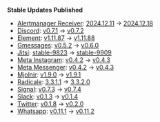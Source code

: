 **Stable Updates Published**

* [Alertmanager Receiver](https://github.com/metio/matrix-alertmanager-receiver): [2024.12.11](https://github.com/metio/matrix-alertmanager-receiver/releases/tag/2024.12.11) -> [2024.12.18](https://github.com/metio/matrix-alertmanager-receiver/releases/tag/2024.12.18)
* [Discord](https://github.com/mautrix/discord): [v0.7.1](https://github.com/mautrix/discord/releases/tag/v0.7.1) -> [v0.7.2](https://github.com/mautrix/discord/releases/tag/v0.7.2)
* [Element](https://github.com/element-hq/element-web): [v1.11.87](https://github.com/element-hq/element-web/releases/tag/v1.11.87) -> [v1.11.88](https://github.com/element-hq/element-web/releases/tag/v1.11.88)
* [Gmessages](https://github.com/mautrix/gmessages): [v0.5.2](https://github.com/mautrix/gmessages/releases/tag/v0.5.2) -> [v0.6.0](https://github.com/mautrix/gmessages/releases/tag/v0.6.0)
* [Jitsi](https://github.com/jitsi/docker-jitsi-meet): [stable-9823](https://github.com/jitsi/docker-jitsi-meet/releases/tag/stable-9823) -> [stable-9909](https://github.com/jitsi/docker-jitsi-meet/releases/tag/stable-9909)
* [Meta Instagram](https://github.com/mautrix/meta): [v0.4.2](https://github.com/mautrix/meta/releases/tag/v0.4.2) -> [v0.4.3](https://github.com/mautrix/meta/releases/tag/v0.4.3)
* [Meta Messenger](https://github.com/mautrix/meta): [v0.4.2](https://github.com/mautrix/meta/releases/tag/v0.4.2) -> [v0.4.3](https://github.com/mautrix/meta/releases/tag/v0.4.3)
* [Mjolnir](https://github.com/matrix-org/mjolnir): [v1.9.0](https://github.com/matrix-org/mjolnir/releases/tag/v1.9.0) -> [v1.9.1](https://github.com/matrix-org/mjolnir/releases/tag/v1.9.1)
* [Radicale](https://github.com/tomsquest/docker-radicale): [3.3.1.1](https://github.com/tomsquest/docker-radicale/releases/tag/3.3.1.1) -> [3.3.2.0](https://github.com/tomsquest/docker-radicale/releases/tag/3.3.2.0)
* [Signal](https://github.com/mautrix/signal): [v0.7.3](https://github.com/mautrix/signal/releases/tag/v0.7.3) -> [v0.7.4](https://github.com/mautrix/signal/releases/tag/v0.7.4)
* [Slack](https://github.com/mautrix/slack): [v0.1.3](https://github.com/mautrix/slack/releases/tag/v0.1.3) -> [v0.1.4](https://github.com/mautrix/slack/releases/tag/v0.1.4)
* [Twitter](https://github.com/mautrix/twitter): [v0.1.8](https://github.com/mautrix/twitter/releases/tag/v0.1.8) -> [v0.2.0](https://github.com/mautrix/twitter/releases/tag/v0.2.0)
* [Whatsapp](https://github.com/mautrix/whatsapp): [v0.11.1](https://github.com/mautrix/whatsapp/releases/tag/v0.11.1) -> [v0.11.2](https://github.com/mautrix/whatsapp/releases/tag/v0.11.2)
